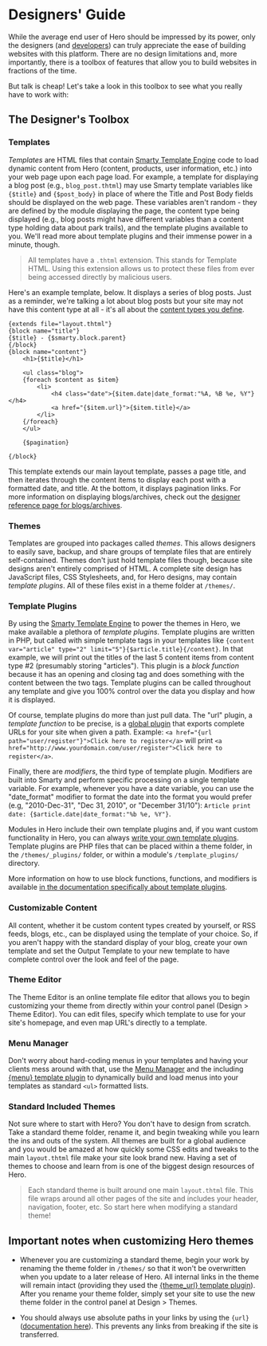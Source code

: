 # Designers' Guide

While the average end user of Hero should be impressed by its power, only the designers (and [developers](/docs/developers/index.md)) can truly appreciate the ease of building websites with this platform.  There are no design limitations and, more importantly, there is a toolbox of features that allow you to build websites in fractions of the time.

But talk is cheap!  Let's take a look in this toolbox to see what you really have to work with:

## The Designer's Toolbox

### Templates

*Templates* are HTML files that contain [Smarty Template Engine](/docs/designers/smarty.md) code to load dynamic content from Hero (content, products, user information, etc.) into your web page upon each page load.  For example, a template for displaying a blog post (e.g., `blog_post.thtml`) may use Smarty template variables like `{$title}` and `{$post_body}` in place of where the Title and Post Body fields should be displayed on the web page.  These variables aren't random - they are defined by the module displaying the page, the content type being displayed (e.g., blog posts might have different variables than a content type holding data about park trails), and the template plugins available to you.  We'll read more about template plugins and their immense power in a minute, though.

> All templates have a `.thtml` extension.  This stands for Template HTML.  Using this extension allows us to protect these files from ever being accessed directly by malicious users.

Here's an example template, below.  It displays a series of blog posts.  Just as a reminder, we're talking a lot about blog posts but your site may not have this content type at all - it's all about the [content types you define](/docs/publishing/content.md).

```
{extends file="layout.thtml"}
{block name="title"}
{$title} - {$smarty.block.parent}
{/block}
{block name="content"}
	<h1>{$title}</h1>
	
	<ul class="blog">
	{foreach $content as $item}
		<li>
			<h4 class="date">{$item.date|date_format:"%A, %B %e, %Y"}</h4>
			<a href="{$item.url}">{$item.title}</a>
		</li>
	{/foreach}
	</ul>
	
	{$pagination}
	
{/block}
```

This template extends our main layout template, passes a page title, and then iterates through the content items to display each post with a formatted date, and title.  At the bottom, it displays pagination links.  For more information on displaying blogs/archives, check out the [designer reference page for blogs/archives](/docs/designers/reference/blogs.md).

### Themes

Templates are grouped into packages called *themes*.  This allows designers to easily save, backup, and share groups of template files that are entirely self-contained.  Themes don't just hold template files though, because site designs aren't entirely comprised of HTML.  A complete site design has JavaScript files, CSS Stylesheets, and, for Hero designs, may contain *template plugins*.  All of these files exist in a theme folder at `/themes/`.

### Template Plugins

By using the [Smarty Template Engine](/docs/designers/smarty.md) to power the themes in Hero, we make available a plethora of *template plugins*.  Template plugins are written in PHP, but called with simple template tags in your templates like `{content var="article" type="2" limit="5"}{$article.title}{/content}`.  In that example, we will print out the titles of the last 5 content items from content type #2 (presumably storing "articles").  This plugin is a *block function* because it has an opening and closing tag and does something with the content between the two tags.  Template plugins can be called throughout any template and give you 100% control over the data you display and how it is displayed.

Of course, template plugins do more than just pull data.  The "url" plugin, a *template function* to be precise, is a [global plugin](/docs/designers/reference/global_plugins.md) that exports complete URLs for your site when given a path.  Example: `<a href="{url path="user/register"}">Click here to register</a>` will print `<a href="http://www.yourdomain.com/user/register">Click here to register</a>`.

Finally, there are *modifiers*, the third type of template plugin.  Modifiers are built into Smarty and perform specific processing on a single template variable.  For example, whenever you have a date variable, you can use the "date_format" modifier to format the date into the format you would prefer (e.g, "2010-Dec-31", "Dec 31, 2010", or "December 31/10"): `Article print date: {$article.date|date_format:"%b %e, %Y"}`.

Modules in Hero include their own template plugins and, if you want custom functionality in Hero, you can always [write your own template plugins](/docs/developers/template_plugins.md).  Template plugins are PHP files that can be placed within a theme folder, in the `/themes/_plugins/` folder, or within a module's `/template_plugins/` directory.

More information on how to use block functions, functions, and modifiers is available [in the documentation specifically about template plugins](/docs/designers/template_plugins.md).

### Customizable Content

All content, whether it be custom content types created by yourself, or RSS feeds, blogs, etc., can be displayed using the template of your choice.  So, if you aren't happy with the standard display of your blog, create your own template and set the Output Template to your new template to have complete control over the look and feel of the page.

### Theme Editor

The Theme Editor is an online template file editor that allows you to begin customizing your theme from directly within your control panel (Design > Theme Editor).  You can edit files, specify which template to use for your site's homepage, and even map URL's directly to a template.

### Menu Manager

Don't worry about hard-coding menus in your templates and having your clients mess around with that, use the [Menu Manager](/docs/publishing/menus.md) and the including [{menu} template plugin](/docs/designers/reference/menus.md) to dynamically build and load menus into your templates as standard `<ul>` formatted lists.

### Standard Included Themes

Not sure where to start with Hero?  You don't have to design from scratch.  Take a standard theme folder, rename it, and begin tweaking while you learn the ins and outs of the system.  All themes are built for a global audience and you would be amazed at how quickly some CSS edits and tweaks to the main `layout.thtml` file make your site look brand new.  Having a set of themes to choose and learn from is one of the biggest design resources of Hero.

> Each standard theme is built around one main `layout.thtml` file.  This file wraps around all other pages of the site and includes your header, navigation, footer, etc.  So start here when modifying a standard theme!

## Important notes when customizing Hero themes

* Whenever you are customizing a standard theme, begin your work by renaming the theme folder in `/themes/` so that it won't be overwritten when you update to a later release of Hero.  All internal links in the theme will remain intact (providing they used the [{theme_url} template plugin](/docs/designers/reference/global_plugins.md)).  After you rename your theme folder, simply set your site to use the new theme folder in the control panel at Design > Themes.

* You should always use absolute paths in your links by using the `{url}` ([documentation here](/docs/designers/reference/global_plugins.md)).  This prevents any links from breaking if the site is transferred.